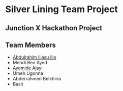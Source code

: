 # Silver Lining Team Project

## Junction X Hackathon Project

## Team Members

-   [Abdulrahim Iliasu Illo](https://github.com/abdulrahimiliasu)
-   Mehdi Ben Ayed
-   [Ayomide Ajayi](https://github.com/ayo-ajayi)
-   Umeh Ugonna
-   Abderrahmen Belkhiria
-   Basit
